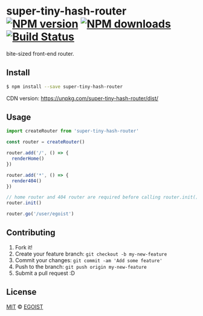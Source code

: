 # super-tiny-hash-router [![NPM version](https://img.shields.io/npm/v/super-tiny-hash-router.svg?style=flat-square)](https://npmjs.com/package/super-tiny-hash-router) [![NPM downloads](https://img.shields.io/npm/dm/super-tiny-hash-router.svg?style=flat-square)](https://npmjs.com/package/super-tiny-hash-router) [![Build Status](https://img.shields.io/circleci/project/egoist/super-tiny-hash-router/master.svg?style=flat-square)](https://circleci.com/gh/egoist/super-tiny-hash-router)

bite-sized front-end router.

## Install

```bash
$ npm install --save super-tiny-hash-router
```

CDN version: https://unpkg.com/super-tiny-hash-router/dist/

## Usage

```js
import createRouter from 'super-tiny-hash-router'

const router = createRouter()

router.add('/', () => {
  renderHome()
})

router.add('*', () => {
  render404()
})

// home router and 404 router are required before calling router.init()
router.init()

router.go('/user/egoist')
```

## Contributing

1. Fork it!
2. Create your feature branch: `git checkout -b my-new-feature`
3. Commit your changes: `git commit -am 'Add some feature'`
4. Push to the branch: `git push origin my-new-feature`
5. Submit a pull request :D

## License

[MIT](https://egoist.mit-license.org/) © [EGOIST](https://github.com/egoist)
